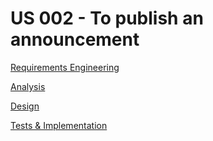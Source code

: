 # US 002 - To publish an announcement

[Requirements Engineering](/Users/admin/IdeaProjects/PPROG-teste/docs/Sprint-D/US002/01.requirements-engineering/US002-Readme.md)

[Analysis](02.analysis/US002-analysis.md)

[Design](03.design/Readme.md)

[Tests & Implementation ](04.tests-and-implementation/Readme.md)
